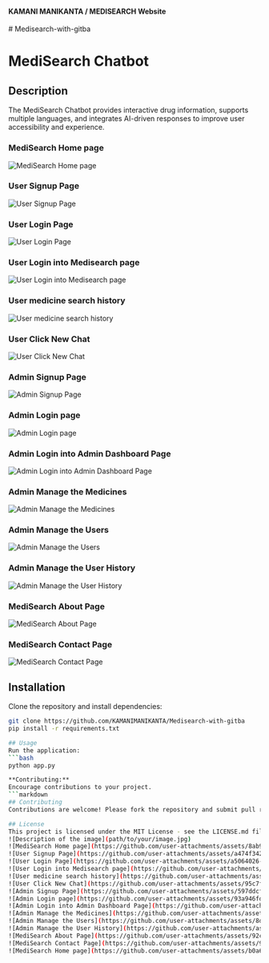 #### KAMANI MANIKANTA / MEDISEARCH Website


﻿# Medisearch-with-gitba
# MediSearch Chatbot
## Description
The MediSearch Chatbot provides interactive drug information, supports multiple languages, and integrates AI-driven responses to improve user accessibility and experience.
### MediSearch Home page
![MediSearch Home page](https://github.com/user-attachments/assets/cc28605d-2a2a-41d0-a58e-d8135cfc6024)

### User Signup Page
![User Signup Page](https://github.com/user-attachments/assets/e8bc766e-e4e0-4bcb-b1b4-f7d3620d0a36)

### User Login Page
![User Login Page](https://github.com/user-attachments/assets/96c92fba-410b-4f49-a467-1031564712b0)

### User Login into Medisearch page
![User Login into Medisearch page](https://github.com/user-attachments/assets/16a57a60-48b5-4f95-9525-2b93c1213548)

### User medicine search history
![User medicine search history](https://github.com/user-attachments/assets/93b3aba7-5617-465c-8805-ebfdfa701660)

### User Click New Chat
![User Click New Chat](https://github.com/user-attachments/assets/0e74a72f-a17f-41fb-ab8c-5cc0fe27b8ac)

### Admin Signup Page
![Admin Signup Page](https://github.com/user-attachments/assets/1e0355d4-9a8c-4810-ba9b-2b563793547a)

### Admin Login page
![Admin Login page](https://github.com/user-attachments/assets/56fcc18c-f505-4bac-b077-3b1e3a6cff3b)

### Admin Login into Admin Dashboard Page
![Admin Login into Admin Dashboard Page](https://github.com/user-attachments/assets/dc196ad0-82cd-497c-8b82-37c6d4904c9d)

### Admin Manage the Medicines
![Admin Manage the Medicines](https://github.com/user-attachments/assets/8f447354-ff4e-4b8a-9e8d-59f74f97f078)

### Admin Manage the Users
![Admin Manage the Users](https://github.com/user-attachments/assets/3114b6b4-444e-4d86-8174-904243925198)

### Admin Manage the User History
![Admin Manage the User History](https://github.com/user-attachments/assets/04477b29-81e5-4a8f-8186-8ecde64357d1)

### MediSearch About Page
![MediSearch About Page](https://github.com/user-attachments/assets/ec9773e8-4575-46e6-b90a-3f027cf31ec5)

### MediSearch Contact Page
![MediSearch Contact Page](https://github.com/user-attachments/assets/10dbd3ec-56d9-4e3b-819b-febea9891aed)

## Installation
Clone the repository and install dependencies:
```bash
git clone https://github.com/KAMANIMANIKANTA/Medisearch-with-gitba
pip install -r requirements.txt

## Usage
Run the application:
```bash
python app.py

**Contributing:**
Encourage contributions to your project.
```markdown
## Contributing
Contributions are welcome! Please fork the repository and submit pull requests with your proposed changes.

## License
This project is licensed under the MIT License - see the LICENSE.md file for details.
![Description of the image](path/to/your/image.jpg)
![MediSearch Home page](https://github.com/user-attachments/assets/8ab9be13-5d50-4196-b16b-7552fd2abf2a)
![User Signup Page](https://github.com/user-attachments/assets/a474f342-8487-416b-b746-172485951619)
![User Login Page](https://github.com/user-attachments/assets/a5064026-b8a6-4f5f-a5ad-64158e8d42c8)
![User Login into Medisearch page](https://github.com/user-attachments/assets/6a7a8bcc-789a-4d12-97c6-a340d59ee0eb)
![User medicine search history](https://github.com/user-attachments/assets/8f6109e0-6ac4-4be5-8b9d-4aea5f3d03dc)
![User Click New Chat](https://github.com/user-attachments/assets/95c7f7b6-2a2d-45be-9835-439f26e68418)
![Admin Signup Page](https://github.com/user-attachments/assets/597ddcf9-d9a6-4963-af15-7c4b4cd9c4f4)
![Admin Login page](https://github.com/user-attachments/assets/93a946fd-935c-41c6-a7a7-57ffd5483b64)
![Admin Login into Admin Dashboard Page](https://github.com/user-attachments/assets/1721ed7f-5148-48d7-877a-5694f33c7a18)
![Admin Manage the Medicines](https://github.com/user-attachments/assets/4b295756-c2ec-4d51-9587-c9611b49a6f5)
![Admin Manage the Users](https://github.com/user-attachments/assets/8debaf62-34d7-4c3a-8b3f-f5466d7bc61d)
![Admin Manage the User History](https://github.com/user-attachments/assets/d8cc8e61-48fb-4d49-8786-c66f0c7f3e53)
![MediSearch About Page](https://github.com/user-attachments/assets/92c166ad-f46c-46bd-935a-2a401f4ab3bd)
![MediSearch Contact Page](https://github.com/user-attachments/assets/91295d03-0b11-410b-9c1d-b0d65949c372)
![MediSearch Home page](https://github.com/user-attachments/assets/b0a62103-1635-4da9-8633-78efedd726aa)

